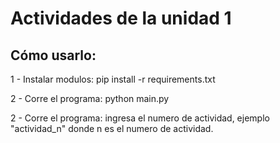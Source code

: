 # Actividades de la unidad 1

## Cómo usarlo:

1 - Instalar modulos:
pip install -r requirements.txt


2 - Corre el programa:
python main.py

2 - Corre el programa:
ingresa el numero de actividad, ejemplo "actividad_n" donde n es el numero de actividad.
